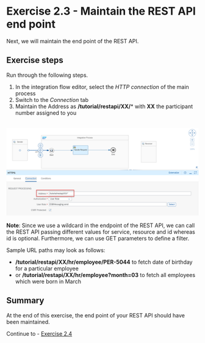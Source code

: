 # Exercise 2.3 - Maintain the REST API end point

Next, we will maintain the end point of the REST API.

## Exercise steps

Run through the following steps.
1. In the integration flow editor, select the *HTTP connection* of the main process
2. Switch to the *Connection* tab
3. Maintain the Address as **/tutorial/restapi/XX/*** with **XX** the participant number assigned to you

<br>![Add references](/exercises/ex2/images/CI_EndPoint.png)

**Note**: Since we use a wildcard in the endpoint of the REST API, we can call the REST API passing different values for service, resource and id whereas id is optional. Furthermore, we can use GET parameters to define a filter.

Sample URL paths may look as follows:
- **/tutorial/restapi/XX/hr/employee/PER-5044** to fetch date of birthday for a particular employee
- or **/tutorial/restapi/XX/hr/employee?month=03** to fetch all employees which were born in March

## Summary

At the end of this exercise, the end point of your REST API should have been maintained.

Continue to - [Exercise 2.4](/exercises/ex2/ex24)
